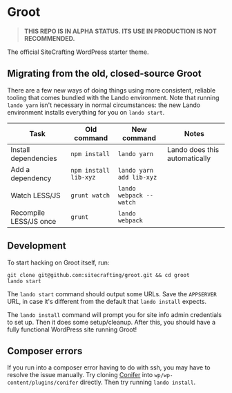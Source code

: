 # Groot

> **THIS REPO IS IN ALPHA STATUS. ITS USE IN PRODUCTION IS NOT RECOMMENDED.**

The official SiteCrafting WordPress starter theme.

## Migrating from the old, closed-source Groot

There are a few new ways of doing things using more consistent, reliable tooling that comes bundled with the Lando environment. Note that running `lando yarn` isn't necessary in normal circumstances: the new Lando environment installs everything for you on `lando start`.

| Task                   | Old command           | New command              | Notes                         |
| ---------------------- | --------------------- | ------------------------ | ----------------------------- |
| Install dependencies   | `npm install`         | `lando yarn`             | Lando does this automatically |
| Add a dependency       | `npm install lib-xyz` | `lando yarn add lib-xyz` |                               |
| Watch LESS/JS          | `grunt watch`         | `lando webpack --watch`  |                               |
| Recompile LESS/JS once | `grunt`               | `lando webpack`          |                               |


## Development

To start hacking on Groot itself, run:

```
git clone git@github.com:sitecrafting/groot.git && cd groot
lando start
```

The `lando start` command should output some URLs. Save the `APPSERVER` URL,
in case it's different from the default that `lando install` expects.

The `lando install` command will prompt you for site info admin credentials to
set up. Then it does some setup/cleanup. After this, you should have a fully
functional WordPress site running Groot!

## Composer errors

If you run into a composer error having to do with ssh, you may have to resolve
the issue manually. Try cloning [Conifer](https://bitbucket.org/sitecrafting/conifer)
into `wp/wp-content/plugins/conifer` directly. Then try running `lando install`.
